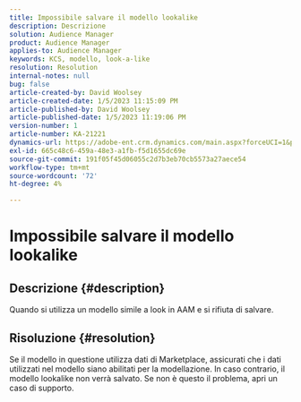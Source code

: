 ```yaml
---
title: Impossibile salvare il modello lookalike
description: Descrizione
solution: Audience Manager
product: Audience Manager
applies-to: Audience Manager
keywords: KCS, modello, look-a-like
resolution: Resolution
internal-notes: null
bug: false
article-created-by: David Woolsey
article-created-date: 1/5/2023 11:15:09 PM
article-published-by: David Woolsey
article-published-date: 1/5/2023 11:19:06 PM
version-number: 1
article-number: KA-21221
dynamics-url: https://adobe-ent.crm.dynamics.com/main.aspx?forceUCI=1&pagetype=entityrecord&etn=knowledgearticle&id=702287c6-4e8d-ed11-81ac-6045bd006e5a
exl-id: 665c48c6-459a-48e3-a1fb-f5d1655dc69e
source-git-commit: 191f05f45d06055c2d7b3eb70cb5573a27aece54
workflow-type: tm+mt
source-wordcount: '72'
ht-degree: 4%

---
```


# Impossibile salvare il modello lookalike

## Descrizione {#description}

Quando si utilizza un modello simile a look in AAM e si rifiuta di salvare.

## Risoluzione {#resolution}


Se il modello in questione utilizza dati di Marketplace, assicurati che i dati utilizzati nel modello siano abilitati per la modellazione. In caso contrario, il modello lookalike non verrà salvato. Se non è questo il problema, apri un caso di supporto.
